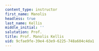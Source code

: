 ```yaml
---
content_type: instructor
first_name: Manolis
headless: true
last_name: Kellis
middle_initial: ''
salutation: Prof.
title: Prof. Manolis Kellis
uid: 9cfae9fe-39e4-63e9-6225-748a604c4da1
---
```


